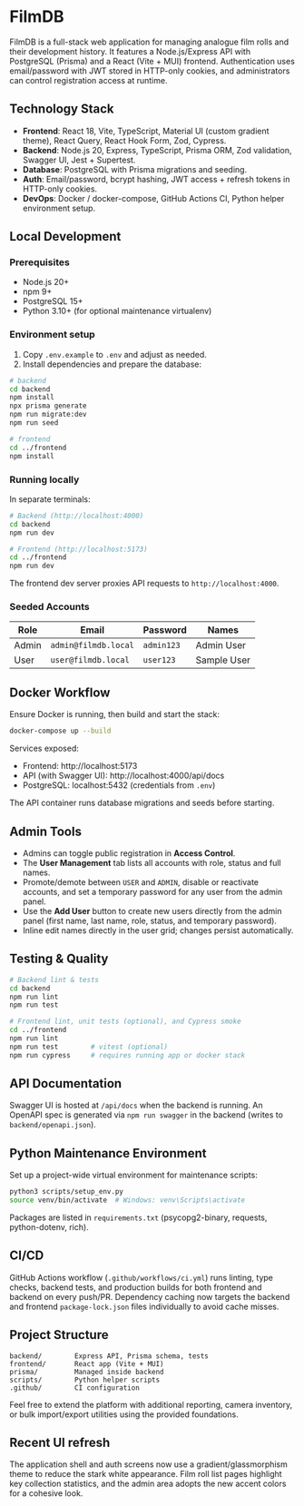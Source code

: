 # FilmDB

FilmDB is a full-stack web application for managing analogue film rolls and their development history. It features a Node.js/Express API with PostgreSQL (Prisma) and a React (Vite + MUI) frontend. Authentication uses email/password with JWT stored in HTTP-only cookies, and administrators can control registration access at runtime.

## Technology Stack

- **Frontend**: React 18, Vite, TypeScript, Material UI (custom gradient theme), React Query, React Hook Form, Zod, Cypress.
- **Backend**: Node.js 20, Express, TypeScript, Prisma ORM, Zod validation, Swagger UI, Jest + Supertest.
- **Database**: PostgreSQL with Prisma migrations and seeding.
- **Auth**: Email/password, bcrypt hashing, JWT access + refresh tokens in HTTP-only cookies.
- **DevOps**: Docker / docker-compose, GitHub Actions CI, Python helper environment setup.

## Local Development

### Prerequisites

- Node.js 20+
- npm 9+
- PostgreSQL 15+
- Python 3.10+ (for optional maintenance virtualenv)

### Environment setup

1. Copy `.env.example` to `.env` and adjust as needed.
2. Install dependencies and prepare the database:

```bash
# backend
cd backend
npm install
npx prisma generate
npm run migrate:dev
npm run seed

# frontend
cd ../frontend
npm install
```

### Running locally

In separate terminals:

```bash
# Backend (http://localhost:4000)
cd backend
npm run dev

# Frontend (http://localhost:5173)
cd ../frontend
npm run dev
```

The frontend dev server proxies API requests to `http://localhost:4000`.

### Seeded Accounts

| Role  | Email                | Password  | Names              |
|-------|----------------------|-----------|--------------------|
| Admin | `admin@filmdb.local` | `admin123` | Admin User         |
| User  | `user@filmdb.local`  | `user123`  | Sample User        |

## Docker Workflow

Ensure Docker is running, then build and start the stack:

```bash
docker-compose up --build
```

Services exposed:

- Frontend: http://localhost:5173
- API (with Swagger UI): http://localhost:4000/api/docs
- PostgreSQL: localhost:5432 (credentials from `.env`)

The API container runs database migrations and seeds before starting.

## Admin Tools

- Admins can toggle public registration in **Access Control**.
- The **User Management** tab lists all accounts with role, status and full names.
- Promote/demote between `USER` and `ADMIN`, disable or reactivate accounts, and set a temporary password for any user from the admin panel.
- Use the **Add User** button to create new users directly from the admin panel (first name, last name, role, status, and temporary password).
- Inline edit names directly in the user grid; changes persist automatically.

## Testing & Quality

```bash
# Backend lint & tests
cd backend
npm run lint
npm run test

# Frontend lint, unit tests (optional), and Cypress smoke
cd ../frontend
npm run lint
npm run test        # vitest (optional)
npm run cypress     # requires running app or docker stack
```

## API Documentation

Swagger UI is hosted at `/api/docs` when the backend is running. An OpenAPI spec is generated via `npm run swagger` in the backend (writes to `backend/openapi.json`).

## Python Maintenance Environment

Set up a project-wide virtual environment for maintenance scripts:

```bash
python3 scripts/setup_env.py
source venv/bin/activate  # Windows: venv\Scripts\activate
```

Packages are listed in `requirements.txt` (psycopg2-binary, requests, python-dotenv, rich).

## CI/CD

GitHub Actions workflow (`.github/workflows/ci.yml`) runs linting, type checks, backend tests, and production builds for both frontend and backend on every push/PR. Dependency caching now targets the backend and frontend `package-lock.json` files individually to avoid cache misses.

## Project Structure

```
backend/        Express API, Prisma schema, tests
frontend/       React app (Vite + MUI)
prisma/         Managed inside backend
scripts/        Python helper scripts
.github/        CI configuration
```

Feel free to extend the platform with additional reporting, camera inventory, or bulk import/export utilities using the provided foundations.

## Recent UI refresh

The application shell and auth screens now use a gradient/glassmorphism theme to reduce the stark white appearance. Film roll list pages highlight key collection statistics, and the admin area adopts the new accent colors for a cohesive look.
